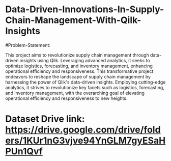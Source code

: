 # Data-Driven-Innovations-In-Supply-Chain-Management-With-Qilk-Insights

#Problem-Statement:

This project aims to revolutionize supply chain management through data-driven insights using Qlik. Leveraging advanced analytics, it seeks to optimize logistics, forecasting, and inventory management, enhancing operational efficiency and responsiveness. This transformative project endeavors to reshape the landscape of supply chain management by harnessing the power of Qlik's data-driven insights. Employing cutting-edge analytics, it strives to revolutionize key facets such as logistics, forecasting, and inventory management, with the overarching goal of elevating operational efficiency and responsiveness to new heights.

# Dataset Drive link: https://drive.google.com/drive/folders/1KUr1nG3vjve94YnGLM7gyESaHPUn1Qvf 
